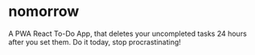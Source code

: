 # nomorrow
A PWA React To-Do App, that deletes your uncompleted tasks 24 hours after you set them. Do it today, stop procrastinating!
